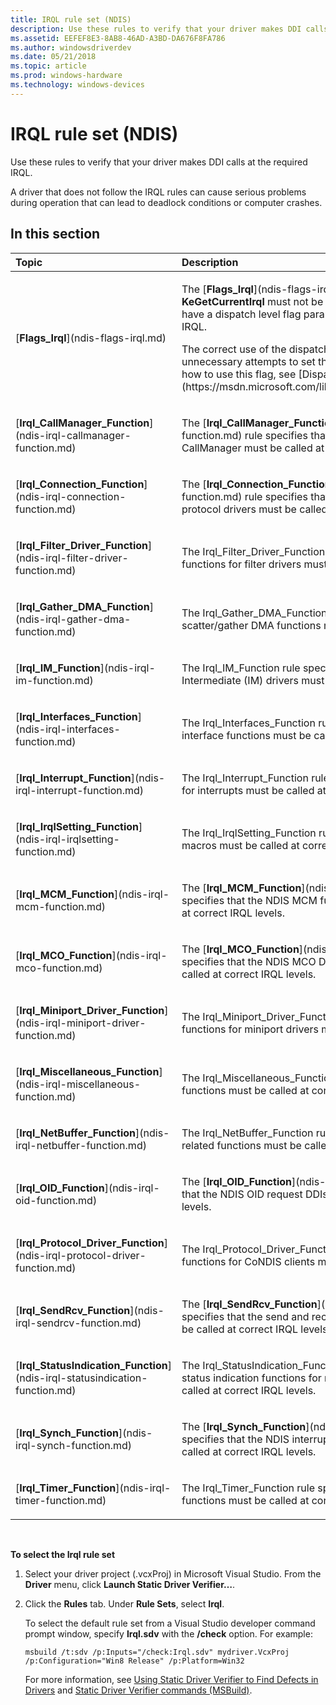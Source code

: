 ```yaml
---
title: IRQL rule set (NDIS)
description: Use these rules to verify that your driver makes DDI calls at the required IRQL.A driver that does not follow the IRQL rules can cause serious problems during operation that can lead to deadlock conditions or computer crashes.
ms.assetid: EEFEF8E3-8AB8-46AD-A3BD-DA676F8FA786
ms.author: windowsdriverdev
ms.date: 05/21/2018
ms.topic: article
ms.prod: windows-hardware
ms.technology: windows-devices
---
```


# IRQL rule set (NDIS)


Use these rules to verify that your driver makes DDI calls at the required IRQL.

A driver that does not follow the IRQL rules can cause serious problems during operation that can lead to deadlock conditions or computer crashes.

## In this section


<table>
<colgroup>
<col width="50%" />
<col width="50%" />
</colgroup>
<thead>
<tr class="header">
<th align="left">Topic</th>
<th align="left">Description</th>
</tr>
</thead>
<tbody>
<tr class="odd">
<td align="left"><p>[<strong>Flags_Irql</strong>](ndis-flags-irql.md)</p></td>
<td align="left"><p>The [<strong>Flags_Irql</strong>](ndis-flags-irql.md) rule specifies that <strong>KeGetCurrentIrql</strong> must not be called within callback functions that have a dispatch level flag parameter that indicates the current IRQL.</p>
<p>The correct use of the dispatch level flag can help you avoid unnecessary attempts to set the IRQL. For more information about how to use this flag, see [Dispatch IRQL Tracking](https://msdn.microsoft.com/library/windows/hardware/ff546448).</p></td>
</tr>
<tr class="even">
<td align="left"><p>[<strong>Irql_CallManager_Function</strong>](ndis-irql-callmanager-function.md)</p></td>
<td align="left"><p>The [<strong>Irql_CallManager_Function</strong>](ndis-irql-callmanager-function.md) rule specifies that the NDIS functions for the NDIS CallManager must be called at correct IRQL levels.</p></td>
</tr>
<tr class="odd">
<td align="left"><p>[<strong>Irql_Connection_Function</strong>](ndis-irql-connection-function.md)</p></td>
<td align="left"><p>The [<strong>Irql_Connection_Function</strong>](ndis-irql-connection-function.md) rule specifies that the NDIS connection functions for protocol drivers must be called at correct IRQL levels.</p></td>
</tr>
<tr class="even">
<td align="left"><p>[<strong>Irql_Filter_Driver_Function</strong>](ndis-irql-filter-driver-function.md)</p></td>
<td align="left"><p>The Irql_Filter_Driver_Function rule specifies that the NDIS functions for filter drivers must be called at correct IRQL levels.</p></td>
</tr>
<tr class="odd">
<td align="left"><p>[<strong>Irql_Gather_DMA_Function</strong>](ndis-irql-gather-dma-function.md)</p></td>
<td align="left"><p>The Irql_Gather_DMA_Function rule specifies that the NDIS scatter/gather DMA functions must be called at correct IRQL levels.</p></td>
</tr>
<tr class="even">
<td align="left"><p>[<strong>Irql_IM_Function</strong>](ndis-irql-im-function.md)</p></td>
<td align="left"><p>The Irql_IM_Function rule specifies that the NDIS functions for Intermediate (IM) drivers must be called at correct IRQL levels.</p></td>
</tr>
<tr class="odd">
<td align="left"><p>[<strong>Irql_Interfaces_Function</strong>](ndis-irql-interfaces-function.md)</p></td>
<td align="left"><p>The Irql_Interfaces_Function rule specifies that the NDIS network interface functions must be called at correct IRQL levels.</p></td>
</tr>
<tr class="even">
<td align="left"><p>[<strong>Irql_Interrupt_Function</strong>](ndis-irql-interrupt-function.md)</p></td>
<td align="left"><p>The Irql_Interrupt_Function rule specifies that the NDIS functions for interrupts must be called at correct IRQL levels.</p></td>
</tr>
<tr class="odd">
<td align="left"><p>[<strong>Irql_IrqlSetting_Function</strong>](ndis-irql-irqlsetting-function.md)</p></td>
<td align="left"><p>The Irql_IrqlSetting_Function rule specifies that the NDIS interrupt macros must be called at correct IRQL levels.</p></td>
</tr>
<tr class="even">
<td align="left"><p>[<strong>Irql_MCM_Function</strong>](ndis-irql-mcm-function.md)</p></td>
<td align="left"><p>The [<strong>Irql_MCM_Function</strong>](ndis-irql-mcm-function.md) rule specifies that the NDIS MCM functions for drivers must be called at correct IRQL levels.</p></td>
</tr>
<tr class="odd">
<td align="left"><p>[<strong>Irql_MCO_Function</strong>](ndis-irql-mco-function.md)</p></td>
<td align="left"><p>The [<strong>Irql_MCO_Function</strong>](ndis-irql-mco-function.md) rule specifies that the NDIS MCO DDIs for miniport drivers must be called at correct IRQL levels.</p></td>
</tr>
<tr class="even">
<td align="left"><p>[<strong>Irql_Miniport_Driver_Function</strong>](ndis-irql-miniport-driver-function.md)</p></td>
<td align="left"><p>The Irql_Miniport_Driver_Function rule specifies that the NDIS functions for miniport drivers must be called at correct IRQL levels.</p></td>
</tr>
<tr class="odd">
<td align="left"><p>[<strong>Irql_Miscellaneous_Function</strong>](ndis-irql-miscellaneous-function.md)</p></td>
<td align="left"><p>The Irql_Miscellaneous_Function rule specifies that the NDIS functions must be called at correct IRQL levels.</p></td>
</tr>
<tr class="even">
<td align="left"><p>[<strong>Irql_NetBuffer_Function</strong>](ndis-irql-netbuffer-function.md)</p></td>
<td align="left"><p>The Irql_NetBuffer_Function rule specifies that the NET_BUFFER-related functions must be called at correct IRQL levels.</p></td>
</tr>
<tr class="odd">
<td align="left"><p>[<strong>Irql_OID_Function</strong>](ndis-irql-oid-function.md)</p></td>
<td align="left"><p>The [<strong>Irql_OID_Function</strong>](ndis-irql-oid-function.md) rule specifies that the NDIS OID request DDIs must be called at correct IRQL levels.</p></td>
</tr>
<tr class="even">
<td align="left"><p>[<strong>Irql_Protocol_Driver_Function</strong>](ndis-irql-protocol-driver-function.md)</p></td>
<td align="left"><p>The Irql_Protocol_Driver_Function rule specifies that the NDIS functions for CoNDIS clients must be called at correct IRQL levels.</p></td>
</tr>
<tr class="odd">
<td align="left"><p>[<strong>Irql_SendRcv_Function</strong>](ndis-irql-sendrcv-function.md)</p></td>
<td align="left"><p>The [<strong>Irql_SendRcv_Function</strong>](ndis-irql-sendrcv-function.md) rule specifies that the send and receive functions for NDIS drivers must be called at correct IRQL levels.</p></td>
</tr>
<tr class="even">
<td align="left"><p>[<strong>Irql_StatusIndication_Function</strong>](ndis-irql-statusindication-function.md)</p></td>
<td align="left"><p>The Irql_StatusIndication_Function rule specifies that the NDIS status indication functions for miniport and filter drivers must be called at correct IRQL levels.</p></td>
</tr>
<tr class="odd">
<td align="left"><p>[<strong>Irql_Synch_Function</strong>](ndis-irql-synch-function.md)</p></td>
<td align="left"><p>The [<strong>Irql_Synch_Function</strong>](ndis-irql-synch-function.md) rule specifies that the NDIS interrupt and synchronization DDIs must be called at correct IRQL levels.</p></td>
</tr>
<tr class="even">
<td align="left"><p>[<strong>Irql_Timer_Function</strong>](ndis-irql-timer-function.md)</p></td>
<td align="left"><p>The Irql_Timer_Function rule specifies that the NDIS timer service functions must be called at correct IRQL levels.</p></td>
</tr>
</tbody>
</table>

 

**To select the Irql rule set**

1.  Select your driver project (.vcxProj) in Microsoft Visual Studio. From the **Driver** menu, click **Launch Static Driver Verifier…**.

2.  Click the **Rules** tab. Under **Rule Sets**, select **Irql**.

    To select the default rule set from a Visual Studio developer command prompt window, specify **Irql.sdv** with the **/check** option. For example:

    ```
    msbuild /t:sdv /p:Inputs="/check:Irql.sdv" mydriver.VcxProj /p:Configuration="Win8 Release" /p:Platform=Win32
    ```

    For more information, see [Using Static Driver Verifier to Find Defects in Drivers](https://msdn.microsoft.com/library/windows/hardware/hh454281) and [Static Driver Verifier commands (MSBuild)](https://msdn.microsoft.com/library/windows/hardware/hh466459).

 

 





